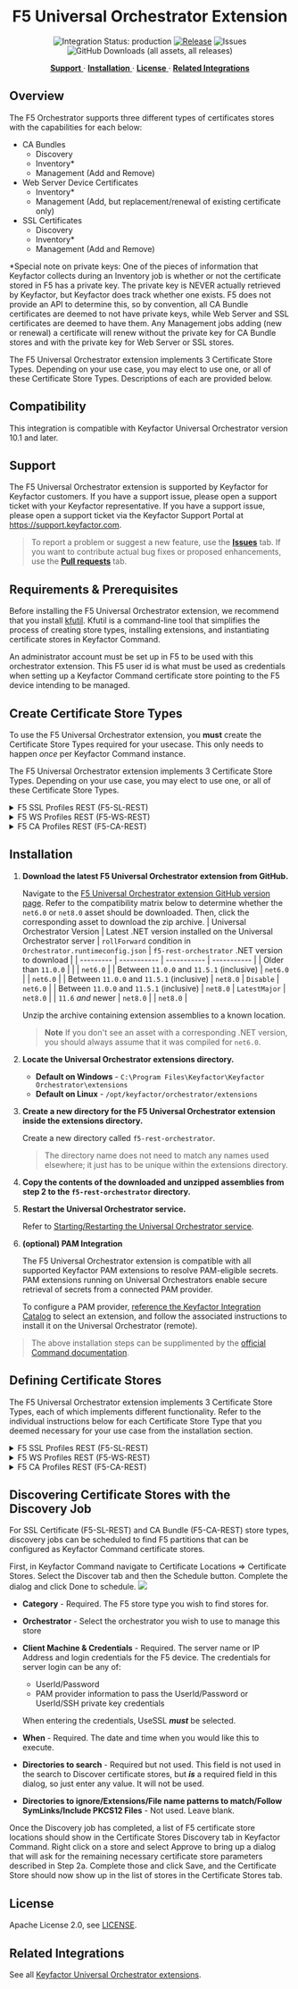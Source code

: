 <h1 align="center" style="border-bottom: none">
    F5 Universal Orchestrator Extension
</h1>

<p align="center">
  <!-- Badges -->
<img src="https://img.shields.io/badge/integration_status-production-3D1973?style=flat-square" alt="Integration Status: production" />
<a href="https://github.com/Keyfactor/f5-rest-orchestrator/releases"><img src="https://img.shields.io/github/v/release/Keyfactor/f5-rest-orchestrator?style=flat-square" alt="Release" /></a>
<img src="https://img.shields.io/github/issues/Keyfactor/f5-rest-orchestrator?style=flat-square" alt="Issues" />
<img src="https://img.shields.io/github/downloads/Keyfactor/f5-rest-orchestrator/total?style=flat-square&label=downloads&color=28B905" alt="GitHub Downloads (all assets, all releases)" />
</p>

<p align="center">
  <!-- TOC -->
  <a href="#support">
    <b>Support</b>
  </a>
  ·
  <a href="#installation">
    <b>Installation</b>
  </a>
  ·
  <a href="#license">
    <b>License</b>
  </a>
  ·
  <a href="https://github.com/orgs/Keyfactor/repositories?q=orchestrator">
    <b>Related Integrations</b>
  </a>
</p>

## Overview

The F5 Orchestrator supports three different types of certificates stores with the capabilities for each below:

- CA Bundles
  - Discovery
  - Inventory*
  - Management (Add and Remove)
- Web Server Device Certificates
  - Inventory*
  - Management (Add, but replacement/renewal of existing certificate only) 
- SSL Certificates
  - Discovery
  - Inventory*
  - Management (Add and Remove)  

*Special note on private keys: One of the pieces of information that Keyfactor collects during an Inventory job is whether or not the certificate stored in F5 has a private key.  The private key is NEVER actually retrieved by Keyfactor, but Keyfactor does track whether one exists.  F5 does not provide an API to determine this, so by convention, all CA Bundle certificates are deemed to not have private keys, while Web Server and SSL certificates are deemed to have them.  Any Management jobs adding (new or renewal) a certificate will renew without the private key for CA Bundle stores and with the private key for Web Server or SSL stores.

The F5 Universal Orchestrator extension implements 3 Certificate Store Types. Depending on your use case, you may elect to use one, or all of these Certificate Store Types. Descriptions of each are provided below.


## Compatibility

This integration is compatible with Keyfactor Universal Orchestrator version 10.1 and later.

## Support
The F5 Universal Orchestrator extension is supported by Keyfactor for Keyfactor customers. If you have a support issue, please open a support ticket with your Keyfactor representative. If you have a support issue, please open a support ticket via the Keyfactor Support Portal at https://support.keyfactor.com. 
 
> To report a problem or suggest a new feature, use the **[Issues](../../issues)** tab. If you want to contribute actual bug fixes or proposed enhancements, use the **[Pull requests](../../pulls)** tab.

## Requirements & Prerequisites

Before installing the F5 Universal Orchestrator extension, we recommend that you install [kfutil](https://github.com/Keyfactor/kfutil). Kfutil is a command-line tool that simplifies the process of creating store types, installing extensions, and instantiating certificate stores in Keyfactor Command.


An administrator account must be set up in F5 to be used with this orchestrator extension.  This F5 user id is what must be used as credentials when setting up a Keyfactor Command certificate store pointing to the F5 device intending to be managed.


## Create Certificate Store Types

To use the F5 Universal Orchestrator extension, you **must** create the Certificate Store Types required for your usecase. This only needs to happen _once_ per Keyfactor Command instance.

The F5 Universal Orchestrator extension implements 3 Certificate Store Types. Depending on your use case, you may elect to use one, or all of these Certificate Store Types.

<details><summary>F5 SSL Profiles REST (F5-SL-REST)</summary>


* **Create F5-SL-REST using kfutil**:

    ```shell
    # F5 SSL Profiles REST
    kfutil store-types create F5-SL-REST
    ```

* **Create F5-SL-REST manually in the Command UI**:
    <details><summary>Create F5-SL-REST manually in the Command UI</summary>

    Create a store type called `F5-SL-REST` with the attributes in the tables below:

    #### Basic Tab
    | Attribute | Value | Description |
    | --------- | ----- | ----- |
    | Name | F5 SSL Profiles REST | Display name for the store type (may be customized) |
    | Short Name | F5-SL-REST | Short display name for the store type |
    | Capability | F5-SL-REST | Store type name orchestrator will register with. Check the box to allow entry of value |
    | Supports Add | ✅ Checked | Check the box. Indicates that the Store Type supports Management Add |
    | Supports Remove | ✅ Checked | Check the box. Indicates that the Store Type supports Management Remove |
    | Supports Discovery | ✅ Checked | Check the box. Indicates that the Store Type supports Discovery |
    | Supports Reenrollment | 🔲 Unchecked |  Indicates that the Store Type supports Reenrollment |
    | Supports Create | 🔲 Unchecked |  Indicates that the Store Type supports store creation |
    | Needs Server | ✅ Checked | Determines if a target server name is required when creating store |
    | Blueprint Allowed | ✅ Checked | Determines if store type may be included in an Orchestrator blueprint |
    | Uses PowerShell | 🔲 Unchecked | Determines if underlying implementation is PowerShell |
    | Requires Store Password | ✅ Checked | Enables users to optionally specify a store password when defining a Certificate Store. |
    | Supports Entry Password | 🔲 Unchecked | Determines if an individual entry within a store can have a password. |

    The Basic tab should look like this:

    ![F5-SL-REST Basic Tab](docsource/images/F5-SL-REST-basic-store-type-dialog.png)

    #### Advanced Tab
    | Attribute | Value | Description |
    | --------- | ----- | ----- |
    | Supports Custom Alias | Required | Determines if an individual entry within a store can have a custom Alias. |
    | Private Key Handling | Optional | This determines if Keyfactor can send the private key associated with a certificate to the store. Required because IIS certificates without private keys would be invalid. |
    | PFX Password Style | Default | 'Default' - PFX password is randomly generated, 'Custom' - PFX password may be specified when the enrollment job is created (Requires the Allow Custom Password application setting to be enabled.) |

    The Advanced tab should look like this:

    ![F5-SL-REST Advanced Tab](docsource/images/F5-SL-REST-advanced-store-type-dialog.png)

    #### Custom Fields Tab
    Custom fields operate at the certificate store level and are used to control how the orchestrator connects to the remote target server containing the certificate store to be managed. The following custom fields should be added to the store type:

    | Name | Display Name | Description | Type | Default Value/Options | Required |
    | ---- | ------------ | ---- | --------------------- | -------- | ----------- |
    | PrimaryNode | Primary Node | Only required (and shown) if Primary Node Online Required is added and selected.  Enter the Host Name of the F5 device that acts as the primary node in a highly available F5 implementation. Please note that this value IS case sensitive. | String |  | ✅ Checked |
    | PrimaryNodeCheckRetryWaitSecs | Primary Node Check Retry Wait Seconds | Enter the number of seconds to wait between attempts to add/replace/renew a certificate if the node is inactive. | String | 120 | ✅ Checked |
    | PrimaryNodeCheckRetryMax | Primary Node Check Retry Maximum | Enter the number of times a Management-Add job will attempt to add/replace/renew a certificate if the node is inactive before failing. | String | 3 | ✅ Checked |
    | PrimaryNodeOnlineRequired | Primary Node Online Required | Select this if you wish to stop the orchestrator from adding, replacing or renewing certificates on nodes that are inactive. If this is not selected, adding, replacing and renewing certificates on inactive nodes will be allowed. If you choose not to add this custom field, the default value of False will be assumed. | Bool |  | ✅ Checked |
    | IgnoreSSLWarning | Ignore SSL Warning | Select this if you wish to ignore SSL warnings from F5 that occur during API calls when the site does not have a trusted certificate with the proper SAN bound to it. If you choose not to add this custom field, the default value of False will be assumed and SSL warnings will cause errors during orchestrator extension jobs. | Bool | False | ✅ Checked |
    | UseTokenAuth | Use Token Authentication | Select this if you wish to use F5's token authentiation instead of basic authentication for all API requests. If you choose not to add this custom field, the default value of False will be assumed and basic authentication will be used for all API requests for all jobs. Setting this value to True will enable an initial basic authenticated request to acquire an authentication token, which will then be used for all subsequent API requests. | Bool | false | ✅ Checked |
    | ServerUsername | Server Username | Login credential for the F5 device.  MUST be an Admin account. | Secret |  | 🔲 Unchecked |
    | ServerPassword | Server Password | Login password for the F5 device. | Secret |  | 🔲 Unchecked |
    | ServerUseSsl | Use SSL | True if using https to access the F5 device. False if using http. | Bool | true | ✅ Checked |

    The Custom Fields tab should look like this:

    ![F5-SL-REST Custom Fields Tab](docsource/images/F5-SL-REST-custom-fields-store-type-dialog.png)



    </details>
</details>

<details><summary>F5 WS Profiles REST (F5-WS-REST)</summary>


* **Create F5-WS-REST using kfutil**:

    ```shell
    # F5 WS Profiles REST
    kfutil store-types create F5-WS-REST
    ```

* **Create F5-WS-REST manually in the Command UI**:
    <details><summary>Create F5-WS-REST manually in the Command UI</summary>

    Create a store type called `F5-WS-REST` with the attributes in the tables below:

    #### Basic Tab
    | Attribute | Value | Description |
    | --------- | ----- | ----- |
    | Name | F5 WS Profiles REST | Display name for the store type (may be customized) |
    | Short Name | F5-WS-REST | Short display name for the store type |
    | Capability | F5-WS-REST | Store type name orchestrator will register with. Check the box to allow entry of value |
    | Supports Add | ✅ Checked | Check the box. Indicates that the Store Type supports Management Add |
    | Supports Remove | 🔲 Unchecked |  Indicates that the Store Type supports Management Remove |
    | Supports Discovery | 🔲 Unchecked |  Indicates that the Store Type supports Discovery |
    | Supports Reenrollment | 🔲 Unchecked |  Indicates that the Store Type supports Reenrollment |
    | Supports Create | 🔲 Unchecked |  Indicates that the Store Type supports store creation |
    | Needs Server | ✅ Checked | Determines if a target server name is required when creating store |
    | Blueprint Allowed | ✅ Checked | Determines if store type may be included in an Orchestrator blueprint |
    | Uses PowerShell | 🔲 Unchecked | Determines if underlying implementation is PowerShell |
    | Requires Store Password | 🔲 Unchecked | Enables users to optionally specify a store password when defining a Certificate Store. |
    | Supports Entry Password | 🔲 Unchecked | Determines if an individual entry within a store can have a password. |

    The Basic tab should look like this:

    ![F5-WS-REST Basic Tab](docsource/images/F5-WS-REST-basic-store-type-dialog.png)

    #### Advanced Tab
    | Attribute | Value | Description |
    | --------- | ----- | ----- |
    | Supports Custom Alias | Forbidden | Determines if an individual entry within a store can have a custom Alias. |
    | Private Key Handling | Required | This determines if Keyfactor can send the private key associated with a certificate to the store. Required because IIS certificates without private keys would be invalid. |
    | PFX Password Style | Default | 'Default' - PFX password is randomly generated, 'Custom' - PFX password may be specified when the enrollment job is created (Requires the Allow Custom Password application setting to be enabled.) |

    The Advanced tab should look like this:

    ![F5-WS-REST Advanced Tab](docsource/images/F5-WS-REST-advanced-store-type-dialog.png)

    #### Custom Fields Tab
    Custom fields operate at the certificate store level and are used to control how the orchestrator connects to the remote target server containing the certificate store to be managed. The following custom fields should be added to the store type:

    | Name | Display Name | Description | Type | Default Value/Options | Required |
    | ---- | ------------ | ---- | --------------------- | -------- | ----------- |
    | PrimaryNode | Primary Node | Only required (and shown) if Primary Node Online Required is added and selected.  Enter the Host Name of the F5 device that acts as the primary node in a highly available F5 implementation. Please note that this value IS case sensitive. | String |  | ✅ Checked |
    | PrimaryNodeCheckRetryWaitSecs | Primary Node Check Retry Wait Seconds | Enter the number of seconds to wait between attempts to add/replace/renew a certificate if the node is inactive. | String | 120 | ✅ Checked |
    | PrimaryNodeCheckRetryMax | Primary Node Check Retry Maximum | Enter the number of times a Management-Add job will attempt to add/replace/renew a certificate if the node is inactive before failing. | String | 3 | ✅ Checked |
    | PrimaryNodeOnlineRequired | Primary Node Online Required | Select this if you wish to stop the orchestrator from adding, replacing or renewing certificates on nodes that are inactive. If this is not selected, adding, replacing and renewing certificates on inactive nodes will be allowed. If you choose not to add this custom field, the default value of False will be assumed. | Bool |  | ✅ Checked |
    | IgnoreSSLWarning | Ignore SSL Warning | Select this if you wish to ignore SSL warnings from F5 that occur during API calls when the site does not have a trusted certificate with the proper SAN bound to it. If you choose not to add this custom field, the default value of False will be assumed and SSL warnings will cause errors during orchestrator extension jobs. | Bool | False | ✅ Checked |
    | UseTokenAuth | Use Token Authentication | Select this if you wish to use F5's token authentiation instead of basic authentication for all API requests. If you choose not to add this custom field, the default value of False will be assumed and basic authentication will be used for all API requests for all jobs. Setting this value to True will enable an initial basic authenticated request to acquire an authentication token, which will then be used for all subsequent API requests. | Bool | false | ✅ Checked |
    | ServerUsername | Server Username | Login credential for the F5 device.  MUST be an Admin account. | Secret |  | 🔲 Unchecked |
    | ServerPassword | Server Password | Login password for the F5 device. | Secret |  | 🔲 Unchecked |
    | ServerUseSsl | Use SSL | True if using https to access the F5 device. False if using http. | Bool | true | ✅ Checked |

    The Custom Fields tab should look like this:

    ![F5-WS-REST Custom Fields Tab](docsource/images/F5-WS-REST-custom-fields-store-type-dialog.png)



    </details>
</details>

<details><summary>F5 CA Profiles REST (F5-CA-REST)</summary>


* **Create F5-CA-REST using kfutil**:

    ```shell
    # F5 CA Profiles REST
    kfutil store-types create F5-CA-REST
    ```

* **Create F5-CA-REST manually in the Command UI**:
    <details><summary>Create F5-CA-REST manually in the Command UI</summary>

    Create a store type called `F5-CA-REST` with the attributes in the tables below:

    #### Basic Tab
    | Attribute | Value | Description |
    | --------- | ----- | ----- |
    | Name | F5 CA Profiles REST | Display name for the store type (may be customized) |
    | Short Name | F5-CA-REST | Short display name for the store type |
    | Capability | F5-CA-REST | Store type name orchestrator will register with. Check the box to allow entry of value |
    | Supports Add | ✅ Checked | Check the box. Indicates that the Store Type supports Management Add |
    | Supports Remove | ✅ Checked | Check the box. Indicates that the Store Type supports Management Remove |
    | Supports Discovery | ✅ Checked | Check the box. Indicates that the Store Type supports Discovery |
    | Supports Reenrollment | 🔲 Unchecked |  Indicates that the Store Type supports Reenrollment |
    | Supports Create | 🔲 Unchecked |  Indicates that the Store Type supports store creation |
    | Needs Server | ✅ Checked | Determines if a target server name is required when creating store |
    | Blueprint Allowed | ✅ Checked | Determines if store type may be included in an Orchestrator blueprint |
    | Uses PowerShell | 🔲 Unchecked | Determines if underlying implementation is PowerShell |
    | Requires Store Password | 🔲 Unchecked | Enables users to optionally specify a store password when defining a Certificate Store. |
    | Supports Entry Password | 🔲 Unchecked | Determines if an individual entry within a store can have a password. |

    The Basic tab should look like this:

    ![F5-CA-REST Basic Tab](docsource/images/F5-CA-REST-basic-store-type-dialog.png)

    #### Advanced Tab
    | Attribute | Value | Description |
    | --------- | ----- | ----- |
    | Supports Custom Alias | Required | Determines if an individual entry within a store can have a custom Alias. |
    | Private Key Handling | Forbidden | This determines if Keyfactor can send the private key associated with a certificate to the store. Required because IIS certificates without private keys would be invalid. |
    | PFX Password Style | Default | 'Default' - PFX password is randomly generated, 'Custom' - PFX password may be specified when the enrollment job is created (Requires the Allow Custom Password application setting to be enabled.) |

    The Advanced tab should look like this:

    ![F5-CA-REST Advanced Tab](docsource/images/F5-CA-REST-advanced-store-type-dialog.png)

    #### Custom Fields Tab
    Custom fields operate at the certificate store level and are used to control how the orchestrator connects to the remote target server containing the certificate store to be managed. The following custom fields should be added to the store type:

    | Name | Display Name | Description | Type | Default Value/Options | Required |
    | ---- | ------------ | ---- | --------------------- | -------- | ----------- |
    | PrimaryNode | Primary Node | Only required (and shown) if Primary Node Online Required is added and selected.  Enter the Host Name of the F5 device that acts as the primary node in a highly available F5 implementation. Please note that this value IS case sensitive. | String |  | ✅ Checked |
    | PrimaryNodeCheckRetryWaitSecs | Primary Node Check Retry Wait Seconds | Enter the number of seconds to wait between attempts to add/replace/renew a certificate if the node is inactive. | String | 120 | ✅ Checked |
    | PrimaryNodeCheckRetryMax | Primary Node Check Retry Maximum | Enter the number of times a Management-Add job will attempt to add/replace/renew a certificate if the node is inactive before failing. | String | 3 | ✅ Checked |
    | PrimaryNodeOnlineRequired | Primary Node Online Required | Select this if you wish to stop the orchestrator from adding, replacing or renewing certificates on nodes that are inactive. If this is not selected, adding, replacing and renewing certificates on inactive nodes will be allowed. If you choose not to add this custom field, the default value of False will be assumed. | Bool |  | ✅ Checked |
    | IgnoreSSLWarning | Ignore SSL Warning | Select this if you wish to ignore SSL warnings from F5 that occur during API calls when the site does not have a trusted certificate with the proper SAN bound to it. If you choose not to add this custom field, the default value of False will be assumed and SSL warnings will cause errors during orchestrator extension jobs. | Bool | False | ✅ Checked |
    | UseTokenAuth | Use Token Authentication | Select this if you wish to use F5's token authentiation instead of basic authentication for all API requests. If you choose not to add this custom field, the default value of False will be assumed and basic authentication will be used for all API requests for all jobs. Setting this value to True will enable an initial basic authenticated request to acquire an authentication token, which will then be used for all subsequent API requests. | Bool | false | ✅ Checked |
    | ServerUsername | Server Username | Login credential for the F5 device.  MUST be an Admin account. | Secret |  | 🔲 Unchecked |
    | ServerPassword | Server Password | Login password for the F5 device. | Secret |  | 🔲 Unchecked |
    | ServerUseSsl | Use SSL | True if using https to access the F5 device. False if using http. | Bool | true | ✅ Checked |

    The Custom Fields tab should look like this:

    ![F5-CA-REST Custom Fields Tab](docsource/images/F5-CA-REST-custom-fields-store-type-dialog.png)



    </details>
</details>


## Installation

1. **Download the latest F5 Universal Orchestrator extension from GitHub.** 

    Navigate to the [F5 Universal Orchestrator extension GitHub version page](https://github.com/Keyfactor/f5-rest-orchestrator/releases/latest). Refer to the compatibility matrix below to determine whether the `net6.0` or `net8.0` asset should be downloaded. Then, click the corresponding asset to download the zip archive.
    | Universal Orchestrator Version | Latest .NET version installed on the Universal Orchestrator server | `rollForward` condition in `Orchestrator.runtimeconfig.json` | `f5-rest-orchestrator` .NET version to download |
    | --------- | ----------- | ----------- | ----------- |
    | Older than `11.0.0` | | | `net6.0` |
    | Between `11.0.0` and `11.5.1` (inclusive) | `net6.0` | | `net6.0` | 
    | Between `11.0.0` and `11.5.1` (inclusive) | `net8.0` | `Disable` | `net6.0` | 
    | Between `11.0.0` and `11.5.1` (inclusive) | `net8.0` | `LatestMajor` | `net8.0` | 
    | `11.6` _and_ newer | `net8.0` | | `net8.0` |

    Unzip the archive containing extension assemblies to a known location.

    > **Note** If you don't see an asset with a corresponding .NET version, you should always assume that it was compiled for `net6.0`.

2. **Locate the Universal Orchestrator extensions directory.**

    * **Default on Windows** - `C:\Program Files\Keyfactor\Keyfactor Orchestrator\extensions`
    * **Default on Linux** - `/opt/keyfactor/orchestrator/extensions`
    
3. **Create a new directory for the F5 Universal Orchestrator extension inside the extensions directory.**
        
    Create a new directory called `f5-rest-orchestrator`.
    > The directory name does not need to match any names used elsewhere; it just has to be unique within the extensions directory.

4. **Copy the contents of the downloaded and unzipped assemblies from __step 2__ to the `f5-rest-orchestrator` directory.**

5. **Restart the Universal Orchestrator service.**

    Refer to [Starting/Restarting the Universal Orchestrator service](https://software.keyfactor.com/Core-OnPrem/Current/Content/InstallingAgents/NetCoreOrchestrator/StarttheService.htm).


6. **(optional) PAM Integration** 

    The F5 Universal Orchestrator extension is compatible with all supported Keyfactor PAM extensions to resolve PAM-eligible secrets. PAM extensions running on Universal Orchestrators enable secure retrieval of secrets from a connected PAM provider.

    To configure a PAM provider, [reference the Keyfactor Integration Catalog](https://keyfactor.github.io/integrations-catalog/content/pam) to select an extension, and follow the associated instructions to install it on the Universal Orchestrator (remote).


> The above installation steps can be supplimented by the [official Command documentation](https://software.keyfactor.com/Core-OnPrem/Current/Content/InstallingAgents/NetCoreOrchestrator/CustomExtensions.htm?Highlight=extensions).



## Defining Certificate Stores

The F5 Universal Orchestrator extension implements 3 Certificate Store Types, each of which implements different functionality. Refer to the individual instructions below for each Certificate Store Type that you deemed necessary for your use case from the installation section.

<details><summary>F5 SSL Profiles REST (F5-SL-REST)</summary>


* **Manually with the Command UI**

    <details><summary>Create Certificate Stores manually in the UI</summary>

    1. **Navigate to the _Certificate Stores_ page in Keyfactor Command.**

        Log into Keyfactor Command, toggle the _Locations_ dropdown, and click _Certificate Stores_.

    2. **Add a Certificate Store.**

        Click the Add button to add a new Certificate Store. Use the table below to populate the **Attributes** in the **Add** form.
        | Attribute | Description |
        | --------- | ----------- |
        | Category | Select "F5 SSL Profiles REST" or the customized certificate store name from the previous step. |
        | Container | Optional container to associate certificate store with. |
        | Client Machine | The server name or IP Address for the F5 device. |
        | Store Path | Enter the name of the partition on the F5 device you wish to manage. This value is case sensitive, so if the partition name is "Common", it must be entered as "Common" and not "common", |
        | Orchestrator | Select an approved orchestrator capable of managing `F5-SL-REST` certificates. Specifically, one with the `F5-SL-REST` capability. |
        | PrimaryNode | Only required (and shown) if Primary Node Online Required is added and selected.  Enter the Host Name of the F5 device that acts as the primary node in a highly available F5 implementation. Please note that this value IS case sensitive. |
        | PrimaryNodeCheckRetryWaitSecs | Enter the number of seconds to wait between attempts to add/replace/renew a certificate if the node is inactive. |
        | PrimaryNodeCheckRetryMax | Enter the number of times a Management-Add job will attempt to add/replace/renew a certificate if the node is inactive before failing. |
        | PrimaryNodeOnlineRequired | Select this if you wish to stop the orchestrator from adding, replacing or renewing certificates on nodes that are inactive. If this is not selected, adding, replacing and renewing certificates on inactive nodes will be allowed. If you choose not to add this custom field, the default value of False will be assumed. |
        | IgnoreSSLWarning | Select this if you wish to ignore SSL warnings from F5 that occur during API calls when the site does not have a trusted certificate with the proper SAN bound to it. If you choose not to add this custom field, the default value of False will be assumed and SSL warnings will cause errors during orchestrator extension jobs. |
        | UseTokenAuth | Select this if you wish to use F5's token authentiation instead of basic authentication for all API requests. If you choose not to add this custom field, the default value of False will be assumed and basic authentication will be used for all API requests for all jobs. Setting this value to True will enable an initial basic authenticated request to acquire an authentication token, which will then be used for all subsequent API requests. |
        | ServerUsername | Login credential for the F5 device.  MUST be an Admin account. |
        | ServerPassword | Login password for the F5 device. |
        | ServerUseSsl | True if using https to access the F5 device. False if using http. |
        | Store Password | Check "No Password" if you wish the private key of any added certificate to be set to Key Security Type "Normal". Enter a value (either a password or pointer to an installed PAM provider key for the password) to be used to encrypt the private key of any added certificate for Key Security Type of "Password". |

        

        <details><summary>Attributes eligible for retrieval by a PAM Provider on the Universal Orchestrator</summary>

        If a PAM provider was installed _on the Universal Orchestrator_ in the [Installation](#Installation) section, the following parameters can be configured for retrieval _on the Universal Orchestrator_.
        | Attribute | Description |
        | --------- | ----------- |
        | ServerUsername | Login credential for the F5 device.  MUST be an Admin account. |
        | ServerPassword | Login password for the F5 device. |
        | Store Password | Check "No Password" if you wish the private key of any added certificate to be set to Key Security Type "Normal". Enter a value (either a password or pointer to an installed PAM provider key for the password) to be used to encrypt the private key of any added certificate for Key Security Type of "Password". |

        Please refer to the **Universal Orchestrator (remote)** usage section ([PAM providers on the Keyfactor Integration Catalog](https://keyfactor.github.io/integrations-catalog/content/pam)) for your selected PAM provider for instructions on how to load attributes orchestrator-side.

        > Any secret can be rendered by a PAM provider _installed on the Keyfactor Command server_. The above parameters are specific to attributes that can be fetched by an installed PAM provider running on the Universal Orchestrator server itself. 
        </details>
        

    </details>

* **Using kfutil**
    
    <details><summary>Create Certificate Stores with kfutil</summary>
    
    1. **Generate a CSV template for the F5-SL-REST certificate store**

        ```shell
        kfutil stores import generate-template --store-type-name F5-SL-REST --outpath F5-SL-REST.csv
        ```
    2. **Populate the generated CSV file**

        Open the CSV file, and reference the table below to populate parameters for each **Attribute**.
        | Attribute | Description |
        | --------- | ----------- |
        | Category | Select "F5 SSL Profiles REST" or the customized certificate store name from the previous step. |
        | Container | Optional container to associate certificate store with. |
        | Client Machine | The server name or IP Address for the F5 device. |
        | Store Path | Enter the name of the partition on the F5 device you wish to manage. This value is case sensitive, so if the partition name is "Common", it must be entered as "Common" and not "common", |
        | Orchestrator | Select an approved orchestrator capable of managing `F5-SL-REST` certificates. Specifically, one with the `F5-SL-REST` capability. |
        | PrimaryNode | Only required (and shown) if Primary Node Online Required is added and selected.  Enter the Host Name of the F5 device that acts as the primary node in a highly available F5 implementation. Please note that this value IS case sensitive. |
        | PrimaryNodeCheckRetryWaitSecs | Enter the number of seconds to wait between attempts to add/replace/renew a certificate if the node is inactive. |
        | PrimaryNodeCheckRetryMax | Enter the number of times a Management-Add job will attempt to add/replace/renew a certificate if the node is inactive before failing. |
        | PrimaryNodeOnlineRequired | Select this if you wish to stop the orchestrator from adding, replacing or renewing certificates on nodes that are inactive. If this is not selected, adding, replacing and renewing certificates on inactive nodes will be allowed. If you choose not to add this custom field, the default value of False will be assumed. |
        | IgnoreSSLWarning | Select this if you wish to ignore SSL warnings from F5 that occur during API calls when the site does not have a trusted certificate with the proper SAN bound to it. If you choose not to add this custom field, the default value of False will be assumed and SSL warnings will cause errors during orchestrator extension jobs. |
        | UseTokenAuth | Select this if you wish to use F5's token authentiation instead of basic authentication for all API requests. If you choose not to add this custom field, the default value of False will be assumed and basic authentication will be used for all API requests for all jobs. Setting this value to True will enable an initial basic authenticated request to acquire an authentication token, which will then be used for all subsequent API requests. |
        | ServerUsername | Login credential for the F5 device.  MUST be an Admin account. |
        | ServerPassword | Login password for the F5 device. |
        | ServerUseSsl | True if using https to access the F5 device. False if using http. |
        | Store Password | Check "No Password" if you wish the private key of any added certificate to be set to Key Security Type "Normal". Enter a value (either a password or pointer to an installed PAM provider key for the password) to be used to encrypt the private key of any added certificate for Key Security Type of "Password". |

        

        <details><summary>Attributes eligible for retrieval by a PAM Provider on the Universal Orchestrator</summary>

        If a PAM provider was installed _on the Universal Orchestrator_ in the [Installation](#Installation) section, the following parameters can be configured for retrieval _on the Universal Orchestrator_.
        | Attribute | Description |
        | --------- | ----------- |
        | ServerUsername | Login credential for the F5 device.  MUST be an Admin account. |
        | ServerPassword | Login password for the F5 device. |
        | Store Password | Check "No Password" if you wish the private key of any added certificate to be set to Key Security Type "Normal". Enter a value (either a password or pointer to an installed PAM provider key for the password) to be used to encrypt the private key of any added certificate for Key Security Type of "Password". |

        > Any secret can be rendered by a PAM provider _installed on the Keyfactor Command server_. The above parameters are specific to attributes that can be fetched by an installed PAM provider running on the Universal Orchestrator server itself. 
        </details>
        

    3. **Import the CSV file to create the certificate stores** 

        ```shell
        kfutil stores import csv --store-type-name F5-SL-REST --file F5-SL-REST.csv
        ```
    </details>

> The content in this section can be supplimented by the [official Command documentation](https://software.keyfactor.com/Core-OnPrem/Current/Content/ReferenceGuide/Certificate%20Stores.htm?Highlight=certificate%20store).


</details>

<details><summary>F5 WS Profiles REST (F5-WS-REST)</summary>


* **Manually with the Command UI**

    <details><summary>Create Certificate Stores manually in the UI</summary>

    1. **Navigate to the _Certificate Stores_ page in Keyfactor Command.**

        Log into Keyfactor Command, toggle the _Locations_ dropdown, and click _Certificate Stores_.

    2. **Add a Certificate Store.**

        Click the Add button to add a new Certificate Store. Use the table below to populate the **Attributes** in the **Add** form.
        | Attribute | Description |
        | --------- | ----------- |
        | Category | Select "F5 WS Profiles REST" or the customized certificate store name from the previous step. |
        | Container | Optional container to associate certificate store with. |
        | Client Machine | The server name or IP Address for the F5 device. |
        | Store Path | Enter the name of the partition on the F5 device you wish to manage. This value is case sensitive, so if the partition name is "Common", it must be entered as "Common" and not "common", |
        | Orchestrator | Select an approved orchestrator capable of managing `F5-WS-REST` certificates. Specifically, one with the `F5-WS-REST` capability. |
        | PrimaryNode | Only required (and shown) if Primary Node Online Required is added and selected.  Enter the Host Name of the F5 device that acts as the primary node in a highly available F5 implementation. Please note that this value IS case sensitive. |
        | PrimaryNodeCheckRetryWaitSecs | Enter the number of seconds to wait between attempts to add/replace/renew a certificate if the node is inactive. |
        | PrimaryNodeCheckRetryMax | Enter the number of times a Management-Add job will attempt to add/replace/renew a certificate if the node is inactive before failing. |
        | PrimaryNodeOnlineRequired | Select this if you wish to stop the orchestrator from adding, replacing or renewing certificates on nodes that are inactive. If this is not selected, adding, replacing and renewing certificates on inactive nodes will be allowed. If you choose not to add this custom field, the default value of False will be assumed. |
        | IgnoreSSLWarning | Select this if you wish to ignore SSL warnings from F5 that occur during API calls when the site does not have a trusted certificate with the proper SAN bound to it. If you choose not to add this custom field, the default value of False will be assumed and SSL warnings will cause errors during orchestrator extension jobs. |
        | UseTokenAuth | Select this if you wish to use F5's token authentiation instead of basic authentication for all API requests. If you choose not to add this custom field, the default value of False will be assumed and basic authentication will be used for all API requests for all jobs. Setting this value to True will enable an initial basic authenticated request to acquire an authentication token, which will then be used for all subsequent API requests. |
        | ServerUsername | Login credential for the F5 device.  MUST be an Admin account. |
        | ServerPassword | Login password for the F5 device. |
        | ServerUseSsl | True if using https to access the F5 device. False if using http. |


        

        <details><summary>Attributes eligible for retrieval by a PAM Provider on the Universal Orchestrator</summary>

        If a PAM provider was installed _on the Universal Orchestrator_ in the [Installation](#Installation) section, the following parameters can be configured for retrieval _on the Universal Orchestrator_.
        | Attribute | Description |
        | --------- | ----------- |
        | ServerUsername | Login credential for the F5 device.  MUST be an Admin account. |
        | ServerPassword | Login password for the F5 device. |


        Please refer to the **Universal Orchestrator (remote)** usage section ([PAM providers on the Keyfactor Integration Catalog](https://keyfactor.github.io/integrations-catalog/content/pam)) for your selected PAM provider for instructions on how to load attributes orchestrator-side.

        > Any secret can be rendered by a PAM provider _installed on the Keyfactor Command server_. The above parameters are specific to attributes that can be fetched by an installed PAM provider running on the Universal Orchestrator server itself. 
        </details>
        

    </details>

* **Using kfutil**
    
    <details><summary>Create Certificate Stores with kfutil</summary>
    
    1. **Generate a CSV template for the F5-WS-REST certificate store**

        ```shell
        kfutil stores import generate-template --store-type-name F5-WS-REST --outpath F5-WS-REST.csv
        ```
    2. **Populate the generated CSV file**

        Open the CSV file, and reference the table below to populate parameters for each **Attribute**.
        | Attribute | Description |
        | --------- | ----------- |
        | Category | Select "F5 WS Profiles REST" or the customized certificate store name from the previous step. |
        | Container | Optional container to associate certificate store with. |
        | Client Machine | The server name or IP Address for the F5 device. |
        | Store Path | Enter the name of the partition on the F5 device you wish to manage. This value is case sensitive, so if the partition name is "Common", it must be entered as "Common" and not "common", |
        | Orchestrator | Select an approved orchestrator capable of managing `F5-WS-REST` certificates. Specifically, one with the `F5-WS-REST` capability. |
        | PrimaryNode | Only required (and shown) if Primary Node Online Required is added and selected.  Enter the Host Name of the F5 device that acts as the primary node in a highly available F5 implementation. Please note that this value IS case sensitive. |
        | PrimaryNodeCheckRetryWaitSecs | Enter the number of seconds to wait between attempts to add/replace/renew a certificate if the node is inactive. |
        | PrimaryNodeCheckRetryMax | Enter the number of times a Management-Add job will attempt to add/replace/renew a certificate if the node is inactive before failing. |
        | PrimaryNodeOnlineRequired | Select this if you wish to stop the orchestrator from adding, replacing or renewing certificates on nodes that are inactive. If this is not selected, adding, replacing and renewing certificates on inactive nodes will be allowed. If you choose not to add this custom field, the default value of False will be assumed. |
        | IgnoreSSLWarning | Select this if you wish to ignore SSL warnings from F5 that occur during API calls when the site does not have a trusted certificate with the proper SAN bound to it. If you choose not to add this custom field, the default value of False will be assumed and SSL warnings will cause errors during orchestrator extension jobs. |
        | UseTokenAuth | Select this if you wish to use F5's token authentiation instead of basic authentication for all API requests. If you choose not to add this custom field, the default value of False will be assumed and basic authentication will be used for all API requests for all jobs. Setting this value to True will enable an initial basic authenticated request to acquire an authentication token, which will then be used for all subsequent API requests. |
        | ServerUsername | Login credential for the F5 device.  MUST be an Admin account. |
        | ServerPassword | Login password for the F5 device. |
        | ServerUseSsl | True if using https to access the F5 device. False if using http. |


        

        <details><summary>Attributes eligible for retrieval by a PAM Provider on the Universal Orchestrator</summary>

        If a PAM provider was installed _on the Universal Orchestrator_ in the [Installation](#Installation) section, the following parameters can be configured for retrieval _on the Universal Orchestrator_.
        | Attribute | Description |
        | --------- | ----------- |
        | ServerUsername | Login credential for the F5 device.  MUST be an Admin account. |
        | ServerPassword | Login password for the F5 device. |


        > Any secret can be rendered by a PAM provider _installed on the Keyfactor Command server_. The above parameters are specific to attributes that can be fetched by an installed PAM provider running on the Universal Orchestrator server itself. 
        </details>
        

    3. **Import the CSV file to create the certificate stores** 

        ```shell
        kfutil stores import csv --store-type-name F5-WS-REST --file F5-WS-REST.csv
        ```
    </details>

> The content in this section can be supplimented by the [official Command documentation](https://software.keyfactor.com/Core-OnPrem/Current/Content/ReferenceGuide/Certificate%20Stores.htm?Highlight=certificate%20store).


</details>

<details><summary>F5 CA Profiles REST (F5-CA-REST)</summary>


* **Manually with the Command UI**

    <details><summary>Create Certificate Stores manually in the UI</summary>

    1. **Navigate to the _Certificate Stores_ page in Keyfactor Command.**

        Log into Keyfactor Command, toggle the _Locations_ dropdown, and click _Certificate Stores_.

    2. **Add a Certificate Store.**

        Click the Add button to add a new Certificate Store. Use the table below to populate the **Attributes** in the **Add** form.
        | Attribute | Description |
        | --------- | ----------- |
        | Category | Select "F5 CA Profiles REST" or the customized certificate store name from the previous step. |
        | Container | Optional container to associate certificate store with. |
        | Client Machine | The server name or IP Address for the F5 device. |
        | Store Path | Enter the name of the partition on the F5 device you wish to manage. This value is case sensitive, so if the partition name is "Common", it must be entered as "Common" and not "common", |
        | Orchestrator | Select an approved orchestrator capable of managing `F5-CA-REST` certificates. Specifically, one with the `F5-CA-REST` capability. |
        | PrimaryNode | Only required (and shown) if Primary Node Online Required is added and selected.  Enter the Host Name of the F5 device that acts as the primary node in a highly available F5 implementation. Please note that this value IS case sensitive. |
        | PrimaryNodeCheckRetryWaitSecs | Enter the number of seconds to wait between attempts to add/replace/renew a certificate if the node is inactive. |
        | PrimaryNodeCheckRetryMax | Enter the number of times a Management-Add job will attempt to add/replace/renew a certificate if the node is inactive before failing. |
        | PrimaryNodeOnlineRequired | Select this if you wish to stop the orchestrator from adding, replacing or renewing certificates on nodes that are inactive. If this is not selected, adding, replacing and renewing certificates on inactive nodes will be allowed. If you choose not to add this custom field, the default value of False will be assumed. |
        | IgnoreSSLWarning | Select this if you wish to ignore SSL warnings from F5 that occur during API calls when the site does not have a trusted certificate with the proper SAN bound to it. If you choose not to add this custom field, the default value of False will be assumed and SSL warnings will cause errors during orchestrator extension jobs. |
        | UseTokenAuth | Select this if you wish to use F5's token authentiation instead of basic authentication for all API requests. If you choose not to add this custom field, the default value of False will be assumed and basic authentication will be used for all API requests for all jobs. Setting this value to True will enable an initial basic authenticated request to acquire an authentication token, which will then be used for all subsequent API requests. |
        | ServerUsername | Login credential for the F5 device.  MUST be an Admin account. |
        | ServerPassword | Login password for the F5 device. |
        | ServerUseSsl | True if using https to access the F5 device. False if using http. |


        

        <details><summary>Attributes eligible for retrieval by a PAM Provider on the Universal Orchestrator</summary>

        If a PAM provider was installed _on the Universal Orchestrator_ in the [Installation](#Installation) section, the following parameters can be configured for retrieval _on the Universal Orchestrator_.
        | Attribute | Description |
        | --------- | ----------- |
        | ServerUsername | Login credential for the F5 device.  MUST be an Admin account. |
        | ServerPassword | Login password for the F5 device. |


        Please refer to the **Universal Orchestrator (remote)** usage section ([PAM providers on the Keyfactor Integration Catalog](https://keyfactor.github.io/integrations-catalog/content/pam)) for your selected PAM provider for instructions on how to load attributes orchestrator-side.

        > Any secret can be rendered by a PAM provider _installed on the Keyfactor Command server_. The above parameters are specific to attributes that can be fetched by an installed PAM provider running on the Universal Orchestrator server itself. 
        </details>
        

    </details>

* **Using kfutil**
    
    <details><summary>Create Certificate Stores with kfutil</summary>
    
    1. **Generate a CSV template for the F5-CA-REST certificate store**

        ```shell
        kfutil stores import generate-template --store-type-name F5-CA-REST --outpath F5-CA-REST.csv
        ```
    2. **Populate the generated CSV file**

        Open the CSV file, and reference the table below to populate parameters for each **Attribute**.
        | Attribute | Description |
        | --------- | ----------- |
        | Category | Select "F5 CA Profiles REST" or the customized certificate store name from the previous step. |
        | Container | Optional container to associate certificate store with. |
        | Client Machine | The server name or IP Address for the F5 device. |
        | Store Path | Enter the name of the partition on the F5 device you wish to manage. This value is case sensitive, so if the partition name is "Common", it must be entered as "Common" and not "common", |
        | Orchestrator | Select an approved orchestrator capable of managing `F5-CA-REST` certificates. Specifically, one with the `F5-CA-REST` capability. |
        | PrimaryNode | Only required (and shown) if Primary Node Online Required is added and selected.  Enter the Host Name of the F5 device that acts as the primary node in a highly available F5 implementation. Please note that this value IS case sensitive. |
        | PrimaryNodeCheckRetryWaitSecs | Enter the number of seconds to wait between attempts to add/replace/renew a certificate if the node is inactive. |
        | PrimaryNodeCheckRetryMax | Enter the number of times a Management-Add job will attempt to add/replace/renew a certificate if the node is inactive before failing. |
        | PrimaryNodeOnlineRequired | Select this if you wish to stop the orchestrator from adding, replacing or renewing certificates on nodes that are inactive. If this is not selected, adding, replacing and renewing certificates on inactive nodes will be allowed. If you choose not to add this custom field, the default value of False will be assumed. |
        | IgnoreSSLWarning | Select this if you wish to ignore SSL warnings from F5 that occur during API calls when the site does not have a trusted certificate with the proper SAN bound to it. If you choose not to add this custom field, the default value of False will be assumed and SSL warnings will cause errors during orchestrator extension jobs. |
        | UseTokenAuth | Select this if you wish to use F5's token authentiation instead of basic authentication for all API requests. If you choose not to add this custom field, the default value of False will be assumed and basic authentication will be used for all API requests for all jobs. Setting this value to True will enable an initial basic authenticated request to acquire an authentication token, which will then be used for all subsequent API requests. |
        | ServerUsername | Login credential for the F5 device.  MUST be an Admin account. |
        | ServerPassword | Login password for the F5 device. |
        | ServerUseSsl | True if using https to access the F5 device. False if using http. |


        

        <details><summary>Attributes eligible for retrieval by a PAM Provider on the Universal Orchestrator</summary>

        If a PAM provider was installed _on the Universal Orchestrator_ in the [Installation](#Installation) section, the following parameters can be configured for retrieval _on the Universal Orchestrator_.
        | Attribute | Description |
        | --------- | ----------- |
        | ServerUsername | Login credential for the F5 device.  MUST be an Admin account. |
        | ServerPassword | Login password for the F5 device. |


        > Any secret can be rendered by a PAM provider _installed on the Keyfactor Command server_. The above parameters are specific to attributes that can be fetched by an installed PAM provider running on the Universal Orchestrator server itself. 
        </details>
        

    3. **Import the CSV file to create the certificate stores** 

        ```shell
        kfutil stores import csv --store-type-name F5-CA-REST --file F5-CA-REST.csv
        ```
    </details>

> The content in this section can be supplimented by the [official Command documentation](https://software.keyfactor.com/Core-OnPrem/Current/Content/ReferenceGuide/Certificate%20Stores.htm?Highlight=certificate%20store).


</details>

## Discovering Certificate Stores with the Discovery Job
For SSL Certificate (F5-SL-REST) and CA Bundle (F5-CA-REST) store types, discovery jobs can be scheduled to find F5 partitions that can be configured as Keyfactor Command certificate stores.

First, in Keyfactor Command navigate to Certificate Locations =\> Certificate Stores. Select the Discover tab and then the Schedule button. Complete the dialog and click Done to schedule.
![](images/image14.png)

- **Category** - Required. The F5 store type you wish to find stores for.

- **Orchestrator** - Select the orchestrator you wish to use to manage this store

- **Client Machine & Credentials** - Required.  The server name or IP Address and login credentials for the F5 device.  The credentials for server login can be any of:

  - UserId/Password
  - PAM provider information to pass the UserId/Password or UserId/SSH private key credentials
  
  When entering the credentials, UseSSL ***must*** be selected.
  
- **When** - Required. The date and time when you would like this to execute.

- **Directories to search** - Required but not used. This field is not used in the search to Discover certificate stores, but ***is*** a required field in this dialog, so just enter any value.  It will not be used.

- **Directories to ignore/Extensions/File name patterns to match/Follow SymLinks/Include PKCS12 Files** - Not used.  Leave blank.

Once the Discovery job has completed, a list of F5 certificate store locations should show in the Certificate Stores Discovery tab in Keyfactor Command. Right click on a store and select Approve to bring up a dialog that will ask for the remaining necessary certificate store parameters described in Step 2a.  Complete those and click Save, and the Certificate Store should now show up in the list of stores in the Certificate Stores tab.







## License

Apache License 2.0, see [LICENSE](LICENSE).

## Related Integrations

See all [Keyfactor Universal Orchestrator extensions](https://github.com/orgs/Keyfactor/repositories?q=orchestrator).